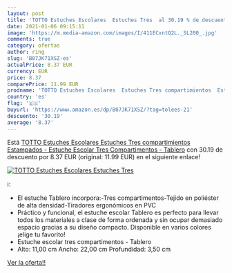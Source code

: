 ```yaml
---
layout: post
title: 'TOTTO Estuches Escolares  Estuches Tres  al 30.19 % de descuento'
date: 2021-01-06 09:15:11
image: 'https://m.media-amazon.com/images/I/411ECxntQ2L._SL200_.jpg'
comments: true
category: ofertas
author: ring
slug: 'B07JK71XSZ-es'
actualPrice: 8.37 EUR
currency: EUR
price: 8.37
comparePrice: 11.99 EUR
prodname: 'TOTTO Estuches Escolares  Estuches Tres compartimientos  Estampados - Estuche Escolar Tres Compartimentos - Tablero'
country: 'es'
flag: '🇪🇸'
buyurl: 'https://www.amazon.es/dp/B07JK71XSZ/?tag=tolees-21'
descuento: '30.19'
average: '8.37'
---
```


Está [TOTTO Estuches Escolares  Estuches Tres compartimientos  Estampados - Estuche Escolar Tres Compartimentos - Tablero](https://www.amazon.es/dp/B07JK71XSZ/?tag=tolees-21) con 30.19 de descuento por 8.37 EUR (original: 11.99 EUR) en el siguiente enlace!

[![TOTTO Estuches Escolares  Estuches Tres ](https://m.media-amazon.com/images/I/411ECxntQ2L._SL200_.jpg)](https://www.amazon.es/dp/B07JK71XSZ/?tag=tolees-21)

ℹ️:

- El estuche Tablero incorpora:-Tres compartimentos-Tejido en poliéster de alta densidad-Tiradores ergonómicos en PVC
- Práctico y funcional, el estuche escolar Tablero es perfecto para llevar todos los materiales a clase de forma ordenada y sin ocupar demasiado espacio gracias a su diseño compacto. Disponible en varios colores ¡elige tu favorito!
- Estuche escolar tres compartimentos - Tablero
- Alto: 11,00 cm Ancho: 22,00 cm Profundidad: 3,50 cm

[Ver la oferta!!](https://www.amazon.es/dp/B07JK71XSZ/?tag=tolees-21)
